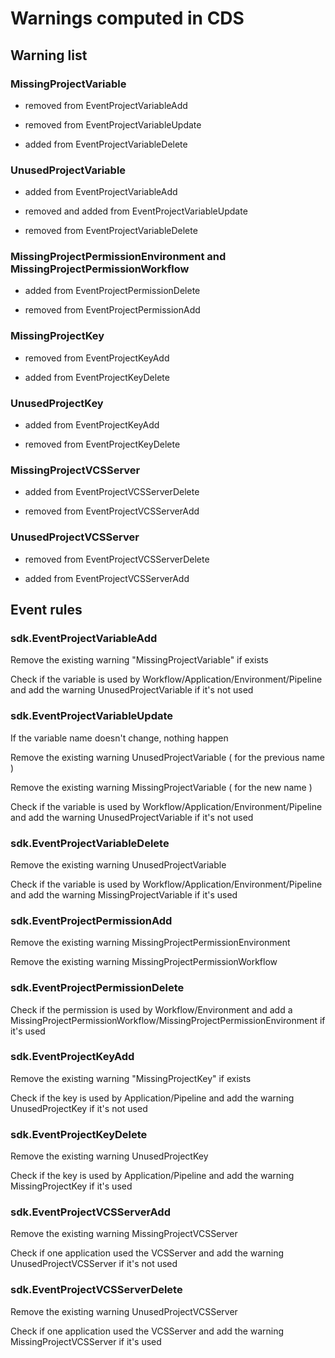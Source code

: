 # Warnings computed in CDS 

## Warning list

### MissingProjectVariable

* removed from EventProjectVariableAdd

* removed from EventProjectVariableUpdate

* added from EventProjectVariableDelete

### UnusedProjectVariable

* added from EventProjectVariableAdd

* removed and added from EventProjectVariableUpdate

* removed from EventProjectVariableDelete

### MissingProjectPermissionEnvironment and MissingProjectPermissionWorkflow

* added from EventProjectPermissionDelete

* removed from EventProjectPermissionAdd

### MissingProjectKey

* removed from EventProjectKeyAdd

* added from EventProjectKeyDelete

### UnusedProjectKey

* added from EventProjectKeyAdd

* removed from EventProjectKeyDelete

### MissingProjectVCSServer

* added from EventProjectVCSServerDelete

* removed from EventProjectVCSServerAdd

### UnusedProjectVCSServer

* removed from EventProjectVCSServerDelete

* added from EventProjectVCSServerAdd

## Event rules

### sdk.EventProjectVariableAdd

Remove the existing warning "MissingProjectVariable" if exists

Check if the variable is used by Workflow/Application/Environment/Pipeline and add the warning UnusedProjectVariable if it's not used 

### sdk.EventProjectVariableUpdate

If the variable name doesn't change, nothing happen

Remove the existing warning UnusedProjectVariable ( for the previous name )

Remove the existing warning MissingProjectVariable ( for the new name )

Check if the variable is used by Workflow/Application/Environment/Pipeline and add the warning UnusedProjectVariable if it's not used 

### sdk.EventProjectVariableDelete

Remove the existing warning UnusedProjectVariable

Check if the variable is used by Workflow/Application/Environment/Pipeline and add the warning MissingProjectVariable if it's used 

### sdk.EventProjectPermissionAdd

Remove the existing warning MissingProjectPermissionEnvironment

Remove the existing warning MissingProjectPermissionWorkflow

### sdk.EventProjectPermissionDelete

Check if the permission is used by Workflow/Environment and add a MissingProjectPermissionWorkflow/MissingProjectPermissionEnvironment if it's used

### sdk.EventProjectKeyAdd

Remove the existing warning "MissingProjectKey" if exists

Check if the key is used by Application/Pipeline and add the warning UnusedProjectKey if it's not used 

### sdk.EventProjectKeyDelete

Remove the existing warning UnusedProjectKey

Check if the key is used by Application/Pipeline and add the warning MissingProjectKey if it's used 

### sdk.EventProjectVCSServerAdd

Remove the existing warning MissingProjectVCSServer

Check if one application used the VCSServer and add the warning UnusedProjectVCSServer if it's not used

### sdk.EventProjectVCSServerDelete

Remove the existing warning UnusedProjectVCSServer

Check if one application used the VCSServer and add the warning MissingProjectVCSServer if it's used